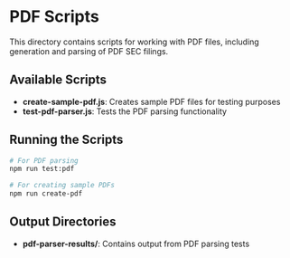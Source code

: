 # PDF Scripts

This directory contains scripts for working with PDF files, including generation and parsing of PDF SEC filings.

## Available Scripts

- **create-sample-pdf.js**: Creates sample PDF files for testing purposes
- **test-pdf-parser.js**: Tests the PDF parsing functionality

## Running the Scripts

```bash
# For PDF parsing
npm run test:pdf

# For creating sample PDFs
npm run create-pdf
```

## Output Directories

- **pdf-parser-results/**: Contains output from PDF parsing tests 